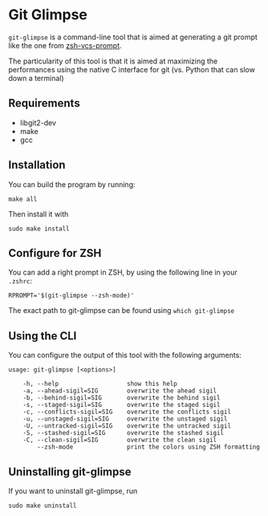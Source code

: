 # Git Glimpse

`git-glimpse` is a command-line tool that is aimed at generating a git prompt like the one from [zsh-vcs-prompt](https://github.com/yonchu/zsh-vcs-prompt).

The particularity of this tool is that it is aimed at maximizing the performances using the native C interface for git (vs. Python that can slow down a terminal)

## Requirements

* libgit2-dev
* make
* gcc

## Installation

You can build the program by running:

    make all

Then install it with

    sudo make install


## Configure for ZSH

You can add a right prompt in ZSH, by using the following line in your `.zshrc`:

    RPROMPT='$(git-glimpse --zsh-mode)'

The exact path to git-glimpse can be found using `which git-glimpse`


## Using the CLI

You can configure the output of this tool with the following arguments:

    usage: git-glimpse [<options>]

        -h, --help                   show this help
        -a, --ahead-sigil=SIG        overwrite the ahead sigil
        -b, --behind-sigil=SIG       overwrite the behind sigil
        -s, --staged-sigil=SIG       overwrite the staged sigil
        -c, --conflicts-sigil=SIG    overwrite the conflicts sigil
        -u, --unstaged-sigil=SIG     overwrite the unstaged sigil
        -U, --untracked-sigil=SIG    overwrite the untracked sigil
        -S, --stashed-sigil=SIG      overwrite the stashed sigil
        -C, --clean-sigil=SIG        overwrite the clean sigil
            --zsh-mode               print the colors using ZSH formatting

## Uninstalling git-glimpse

If you want to uninstall git-glimpse, run

    sudo make uninstall
